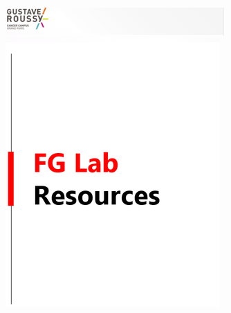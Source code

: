 ![Logo Gustave Roussy](https://github.com/gustaveroussy/macroverse/blob/main/GR.PNG?raw=true)
![Logo FG Lab](https://github.com/gustaveroussy/macroverse/blob/main/FGLab.PNG?raw=true)
